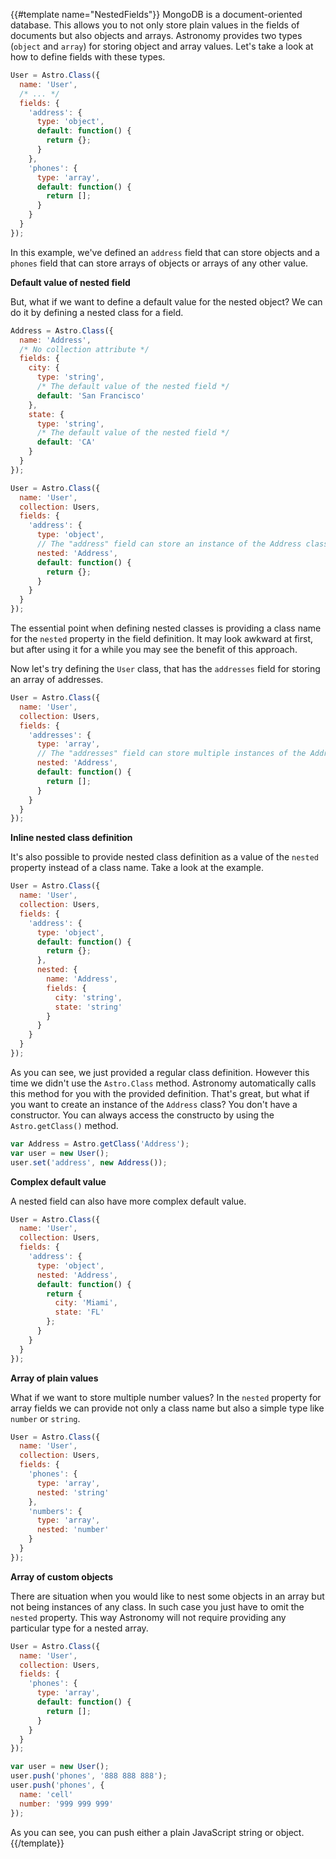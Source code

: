 {{#template name="NestedFields"}}
MongoDB is a document-oriented database. This allows you to not only store plain values in the fields of documents but also objects and arrays. Astronomy provides two types (`object` and `array`) for storing object and array values. Let's take a look at how to define fields with these types.

```js
User = Astro.Class({
  name: 'User',
  /* ... */
  fields: {
    'address': {
      type: 'object',
      default: function() {
        return {};
      }
    },
    'phones': {
      type: 'array',
      default: function() {
        return [];
      }
    }
  }
});
```

In this example, we've defined an `address` field that can store objects and a `phones` field that can store arrays of objects or arrays of any other value.

**Default value of nested field**

But, what if we want to define a default value for the nested object? We can do it by defining a nested class for a field.

```js
Address = Astro.Class({
  name: 'Address',
  /* No collection attribute */
  fields: {
    city: {
      type: 'string',
      /* The default value of the nested field */
      default: 'San Francisco'
    },
    state: {
      type: 'string',
      /* The default value of the nested field */
      default: 'CA'
    }
  }
});

User = Astro.Class({
  name: 'User',
  collection: Users,
  fields: {
    'address': {
      type: 'object',
      // The "address" field can store an instance of the Address class.
      nested: 'Address',
      default: function() {
        return {};
      }
    }
  }
});
```

The essential point when defining nested classes is providing a class name for the `nested` property in the field definition. It may look awkward at first, but after using it for a while you may see the benefit of this approach.

Now let's try defining the `User` class, that has the `addresses` field for storing an array of addresses.

```js
User = Astro.Class({
  name: 'User',
  collection: Users,
  fields: {
    'addresses': {
      type: 'array',
      // The "addresses" field can store multiple instances of the Address class.
      nested: 'Address',
      default: function() {
        return [];
      }
    }
  }
});
```

**Inline nested class definition**

It's also possible to provide nested class definition as a value of the `nested` property instead of a class name. Take a look at the example.

```js
User = Astro.Class({
  name: 'User',
  collection: Users,
  fields: {
    'address': {
      type: 'object',
      default: function() {
        return {};
      },
      nested: {
        name: 'Address',
        fields: {
          city: 'string',
          state: 'string'
        }
      }
    }
  }
});
```

As you can see, we just provided a regular class definition. However this time we didn't use the `Astro.Class` method. Astronomy automatically calls this method for you with the provided definition. That's great, but what if you want to create an instance of the `Address` class? You don't have a constructor. You can always access the constructo by using the `Astro.getClass()` method.

```js
var Address = Astro.getClass('Address');
var user = new User();
user.set('address', new Address());
```

**Complex default value**

A nested field can also have more complex default value.

```js
User = Astro.Class({
  name: 'User',
  collection: Users,
  fields: {
    'address': {
      type: 'object',
      nested: 'Address',
      default: function() {
        return {
          city: 'Miami',
          state: 'FL'
        };
      }
    }
  }
});
```

**Array of plain values**

What if we want to store multiple number values? In the `nested` property for array fields we can provide not only a class name but also a simple type like `number` or `string`.

```js
User = Astro.Class({
  name: 'User',
  collection: Users,
  fields: {
    'phones': {
      type: 'array',
      nested: 'string'
    },
    'numbers': {
      type: 'array',
      nested: 'number'
    }
  }
});
```

**Array of custom objects**

There are situation when you would like to nest some objects in an array but not being instances of any class. In such case you just have to omit the `nested` property. This way Astronomy will not require providing any particular type for a nested array.

```js
User = Astro.Class({
  name: 'User',
  collection: Users,
  fields: {
    'phones': {
      type: 'array',
      default: function() {
        return [];
      }
    }
  }
});

var user = new User();
user.push('phones', '888 888 888');
user.push('phones', {
  name: 'cell'
  number: '999 999 999'
});
```

As you can see, you can push either a plain JavaScript string or object.
{{/template}}
